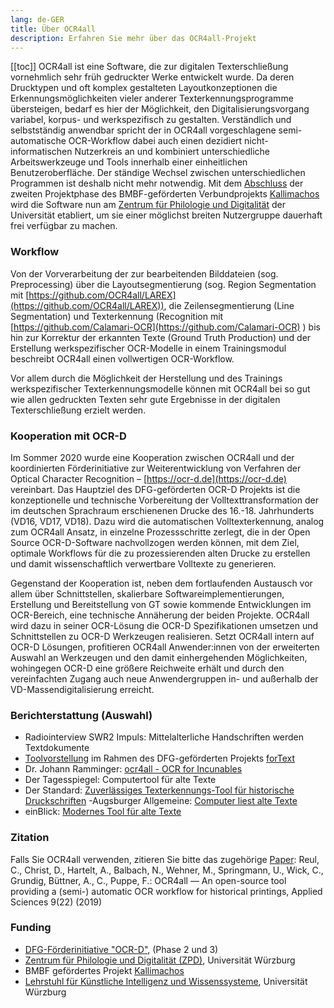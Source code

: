 ```yaml
---
lang: de-GER
title: Über OCR4all
description: Erfahren Sie mehr über das OCR4all-Projekt
---
```

[[toc]]
OCR4all ist eine Software, die zur digitalen Texterschließung vornehmlich sehr früh gedruckter Werke entwickelt wurde.
Da deren Drucktypen und oft komplex gestalteten Layoutkonzeptionen die Erkennungsmöglichkeiten vieler anderer
Texterkennungsprogramme übersteigen, bedarf es hier der Möglichkeit, den Digitalisierungsvorgang variabel, korpus- und
werkspezifisch zu gestalten. Verständlich und selbstständig anwendbar spricht der in OCR4all vorgeschlagene 
semi-automatische OCR-Workflow dabei auch einen dezidiert nicht-informatischen Nutzerkreis an und kombiniert
unterschiedliche Arbeitswerkzeuge und Tools innerhalb einer einheitlichen Benutzeroberfläche. 
Der ständige Wechsel zwischen unterschiedlichen Programmen ist deshalb nicht mehr notwendig.
Mit dem [Abschluss](http://kallimachos.de/kallimachos/index.php/Kallimachos_II_(Eingehende_Darstellung)#AP1:_OCR-Optimierung)
der zweiten Projektphase des BMBF-geförderten Verbundprojekts [Kallimachos](http://kallimachos.de) wird die Software nun
am [Zentrum für Philologie und Digitalität](https://www.uni-wuerzburg.de/zpd) der Universität etabliert, um sie einer
möglichst breiten Nutzergruppe dauerhaft frei verfügbar zu machen.

### Workflow

Von der Vorverarbeitung der zur bearbeitenden Bilddateien \(sog. Preprocessing) über die Layoutsegmentierung \(sog. 
Region Segmentation mit [https://github.com/OCR4all/LAREX](https://github.com/OCR4all/LAREX)), die Zeilensegmentierung 
\(Line Segmentation) und Texterkennung \(Recognition mit [https://github.com/Calamari-OCR](https://github.com/Calamari-OCR)
) bis hin zur Korrektur der erkannten Texte (Ground Truth Production) und der Erstellung werkspezifischer OCR-Modelle in
einem Trainingsmodul beschreibt OCR4all einen vollwertigen OCR-Workflow.

Vor allem durch die Möglichkeit der Herstellung und des Trainings
	werkspezifischer Texterkennungsmodelle können mit OCR4all bei so gut
	wie allen gedruckten Texten sehr gute Ergebnisse in der digitalen
	Texterschließung erzielt werden.

### Kooperation mit OCR-D

Im Sommer 2020 wurde eine Kooperation zwischen OCR4all und der
	koordinierten Förderinitiative zur Weiterentwicklung von Verfahren der
	Optical Character Recognition – [https://ocr-d.de](https://ocr-d.de) vereinbart. 
Das Hauptziel des DFG-geförderten OCR-D Projekts ist die
	konzeptionelle und technische Vorbereitung der Volltexttransformation
	der im deutschen Sprachraum erschienenen Drucke des 16.-18.
	Jahrhunderts (VD16, VD17, VD18). Dazu wird die automatischen
	Volltexterkennung, analog zum OCR4all Ansatz, in einzelne
	Prozessschritte zerlegt, die in der Open Source OCR-D-Software
	nachvollzogen werden können, mit dem Ziel, optimale Workflows für die
	zu prozessierenden alten Drucke zu erstellen und damit wissenschaftlich
	verwertbare Volltexte zu generieren.

Gegenstand der Kooperation ist, neben dem fortlaufenden Austausch vor
	allem über Schnittstellen, skalierbare Softwareimplementierungen,
	Erstellung und Bereitstellung von GT sowie kommende Entwicklungen im
	OCR-Bereich, eine technische Annäherung der beiden Projekte. OCR4all
	wird dazu in seiner OCR-Lösung die OCR-D Spezifikationen umsetzen und
	Schnittstellen zu OCR-D Werkzeugen realisieren. Setzt OCR4all intern
	auf OCR-D Lösungen, profitieren OCR4all Anwender:innen von der
	erweiterten Auswahl an Werkzeugen und den damit einhergehenden
	Möglichkeiten, wohingegen OCR-D eine größere Reichweite erhält und
	durch den vereinfachten Zugang auch neue Anwendergruppen in- und
	außerhalb der VD-Massendigitalisierung erreicht.

### Berichterstattung (Auswahl)
- Radiointerview SWR2 Impuls: Mittelalterliche Handschriften werden
		Textdokumente
- [Toolvorstellung](https://fortext.net/tools/tools/ocr4all) 
  im Rahmen des DFG-geförderten Projekts [forText](https://fortext.net)
- Dr. Johann Ramminger: [ocr4all - OCR for Incunables](https://jramminger.github.io/ocr4all)
- Der Tagesspiegel: Computertool für alte Texte
- Der Standard: [Zuverlässiges
  Texterkennungs-Tool für historische Druckschriften](https://www.derstandard.de/story/2000101916347/zuverlaessige-texterkennungs-tool-fuer-historische-druckschriften)
-Augsburger Allgemeine: [Computer liest alte Texte](https://www.augsburger-allgemeine.de/bayern/Computer-liest-alte-Texte-id54130851.html)
- einBlick: [Modernes Tool für alte Texte](https://www.uni-wuerzburg.de/aktuelles/einblick/single/news/modernes-tool-fuer-alte-texte)
### Zitation

Falls Sie OCR4all verwenden, zitieren Sie bitte das zugehörige [Paper](https://www.mdpi.com/2076-3417/9/22/4853"):
Reul, C., Christ, D., Hartelt, A., Balbach, N., Wehner, M., Springmann, U., Wick, C., Grundig, Büttner, A., C.,
Puppe, F.: OCR4all — An open-source tool providing a (semi-) automatic OCR workflow for historical printings,
Applied Sciences 9(22) (2019)

### Funding
- [DFG-Förderinitiative "OCR-D"](https://ocr-d.de/de/), (Phase 2 und 3)
- [Zentrum für Philologie
  und Digitalität (ZPD)](https://www.uni-wuerzburg.de/zpd), Universität Würzburg
- BMBF gefördertes Projekt [Kallimachos](http://kallimachos.de)
- [Lehrstuhl für
  Künstliche Intelligenz und Wissenssysteme](https://www.informatik.uni-wuerzburg.de/is), Universität Würzburg
